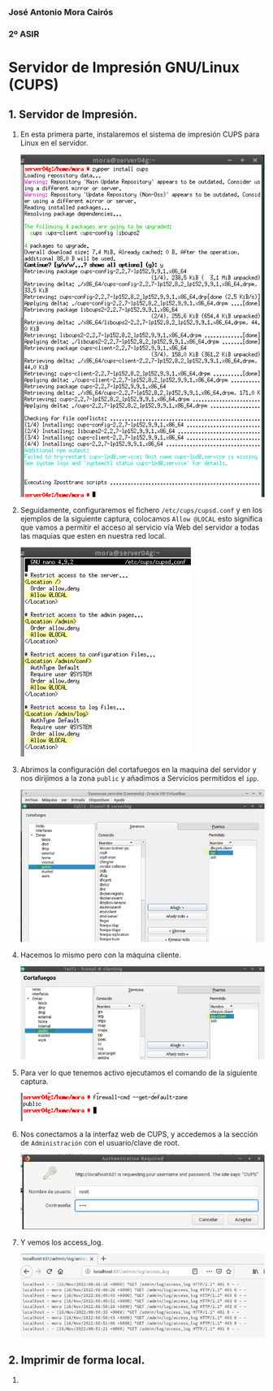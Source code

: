 ### José Antonio Mora Cairós
### 2º ASIR

# Servidor de Impresión GNU/Linux (CUPS)

## 1. Servidor de Impresión.

1. En esta primera parte, instalaremos el sistema de impresión CUPS para Linux en el servidor. 

    <img src="./img/2.1.png">

2. Seguidamente, configuraremos el fichero `/etc/cups/cupsd.conf` y en los ejemplos de la siguiente captura, colocamos `Allow @LOCAL` esto significa que vamos a permitir el acceso al servicio vía Web del servidor a todas las maquias que esten en nuestra red local. 

    <img src="./img/2.2.png">

3. Abrimos la configuración del cortafuegos en la maquina del servidor y nos dirijimos a la zona `public` y añadimos a Servicios permitidos el `ipp`.

    <img src="./img/2.3.png">

4. Hacemos lo mismo pero con la máquina cliente. 

    <img src="./img/2.4.png">

5. Para ver lo que tenemos activo ejecutamos el comando de la siguiente captura. 

    <img src="./img/2.5.png">

6. Nos conectamos a la interfaz web de CUPS, y accedemos a la sección de `Administración` con el usuario/clave de root.

    <img src="./img/2.6.png">

7. Y vemos los access_log.

    <img src="./img/2.7.png">

## 2. Imprimir de forma local.

1. 
